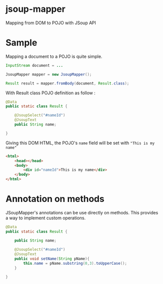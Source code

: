 # jsoup-mapper
Mapping from DOM to POJO with JSoup API

# Sample

Mapping a document to a POJO is quite simple.

```java
InputStream document = ...

JsoupMapper mapper = new JsoupMapper();

Result result = mapper.fromBody(document, Result.class);
```

With Result class POJO definition as follow :

```java
@Data
public static class Result {

	@JsoupSelect("#nameId")
	@JsoupText
	public String name;

}
```

Giving this DOM HTML, the POJO's ```name``` field will be set with ```"This is my name" ```

```html
<html>
	<head></head>
	<body>
		<div id="nameId">This is my name</div>
	</body>
</html>
```

# Annotation on methods

JSoupMapper's annotations can be use directly on methods. This provides a way to implement custom operations.

```java
@Data
public static class Result {

	public String name;
	
	@JsoupSelect("#nameId")
	@JsoupText
	public void setName(String pName){
		this.name = pName.substring(0,3).toUpperCase();
	}

}
```
 


